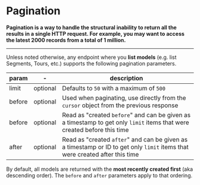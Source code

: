 # Pagination

**Pagination is a way to handle the structural inability to return all the results in a single HTTP request. For example, you may want to access the latest 2000 records from a total of 1 million.**

---

Unless noted otherwise, any endpoint where you **list models** (e.g. list Segments, Tours, etc.) supports the following pagination parameters.

| param | - | description |
|---|---|---|
| limit | optional | Defaults to `50` with a maximum of `500` |
| before | optional | Used when paginating, use directly from the `cursor` object from the previous response |
| before | optional | Read as "created `before`" and can be given as a timestamp to get only `limit` items that were created before this time |
| after  | optional | Read as "created `after`" and can be given as a timestamp or ID to get only `limit` items that were created after this time |

By default, all models are returned with the **most recently created first** (aka descending order). The `before` and `after` parameters apply to that ordering.
